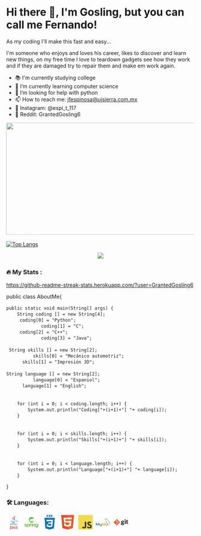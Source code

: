 # Hi there 👋, I'm Gosling, but you can call me Fernando!

As my coding I'll make this fast and easy...

I'm someone who enjoys and loves his career, likes to discover and learn new things, on my free time I love to teardown gadgets
see how they work and if they are damaged try to repair them and make em work again. 

- 📚 I'm currently studying college 
- 🌱 I’m currently learning computer science 
- 🤔 I’m looking for help with python 
- 📫 How to reach me: jfespinosa@ujsierra.com.mx
- 📸 Instagram: @espi_t_117
- 🤖 Reddit: GrantedGosling6

<div align="center">
  <img src="https://media.giphy.com/media/dWesBcTLavkZuG35MI/giphy.gif" width="600" height="300"/>
</div>


[![Top Langs](https://github-readme-stats.vercel.app/api/top-langs/?username=GrantedGosling6&layout=compact&theme=vision-friendly-dark)](https://github.com/anuraghazra/github-readme-stats)

<div id="header" align="center">
  <img src="https://media.giphy.com/media/Uqw7f8I9UDiuE2tu1H/giphy.gif" width="100"/>
</div>

### :fire: My Stats :
https://github-readme-streak-stats.herokuapp.com/?user=GrantedGosling6

public class AboutMe{
    
    public static void main(String[] args) {
        String coding [] = new String[4];
		 coding[0] = "Python";
                 coding[1] = "C";
		 coding[2] = "C++";
                 coding[3] = "Java";
		 
	 String skills [] = new String[2];
	          skills[0] = "Mecánico automotriz";
		  skills[1] = "Impresión 3D";
		  
	String language [] = new String[2];
	          language[0] = "Espaniol";
		  language[1] = "English";
		  

        for (int i = 0; i < coding.length; i++) {
            System.out.println("Coding["+(i+1)+"] "+ coding[i]);
        }
	
	
        for (int i = 0; i < skills.length; i++) {
            System.out.println("Skills["+(i+1)+"] "+ skills[i]);
        }
	
	
        for (int i = 0; i < language.length; i++) {
            System.out.println("Language["+(i+1)+"] "+ language[i]);
        }

}

### :hammer_and_wrench: Languages:

<div>
  <img src="https://github.com/devicons/devicon/blob/master/icons/java/java-original-wordmark.svg" title="Java" alt="Java" width="40" height="40"/>&nbsp;
  <img src="https://github.com/devicons/devicon/blob/master/icons/spring/spring-original-wordmark.svg" title="Spring" alt="Spring" width="40" height="40"/>&nbsp;
  <img src="https://github.com/devicons/devicon/blob/master/icons/css3/css3-plain-wordmark.svg"  title="CSS3" alt="CSS" width="40" height="40"/>&nbsp;
  <img src="https://github.com/devicons/devicon/blob/master/icons/html5/html5-original.svg" title="HTML5" alt="HTML" width="40" height="40"/>&nbsp;
  <img src="https://github.com/devicons/devicon/blob/master/icons/javascript/javascript-original.svg" title="JavaScript" alt="JavaScript" width="40" height="40"/>&nbsp;
  <img src="https://github.com/devicons/devicon/blob/master/icons/mysql/mysql-original-wordmark.svg" title="MySQL"  alt="MySQL" width="40" height="40"/>&nbsp;
  <img src="https://github.com/devicons/devicon/blob/master/icons/git/git-original-wordmark.svg" title="Git" **alt="Git" width="40" height="40"/>
</div>
<!--
**GrantedGosling6/GrantedGosling6** is a ✨ _special_ ✨ repository because its `README.md` (this file) appears on your GitHub profile.

Here are some ideas to get you started:

- 🔭 I’m currently working on ...
- 🌱 I’m currently learning ...
- 👯 I’m looking to collaborate on ...
- 🤔 I’m looking for help with ...
- 💬 Ask me about ...
- 📫 How to reach me: ...
- 😄 Pronouns: ...
- ⚡ Fun fact: ...
-->
